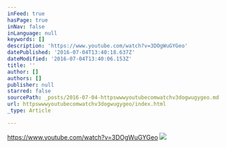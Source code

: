 ```yaml
---
inFeed: true
hasPage: true
inNav: false
inLanguage: null
keywords: []
description: 'https://www.youtube.com/watch?v=3DOgWuGYGeo'
datePublished: '2016-07-04T13:40:18.637Z'
dateModified: '2016-07-04T13:40:06.153Z'
title: ''
author: []
authors: []
publisher: null
starred: false
sourcePath: _posts/2016-07-04-httpswwwyoutubecomwatchv3dogwugygeo.md
url: httpswwwyoutubecomwatchv3dogwugygeo/index.html
_type: Article

---
```

https://www.youtube.com/watch?v=3DOgWuGYGeo
![](https://the-grid-user-content.s3-us-west-2.amazonaws.com/32e75745-a9a7-42e1-a333-12b736059faf.gif)